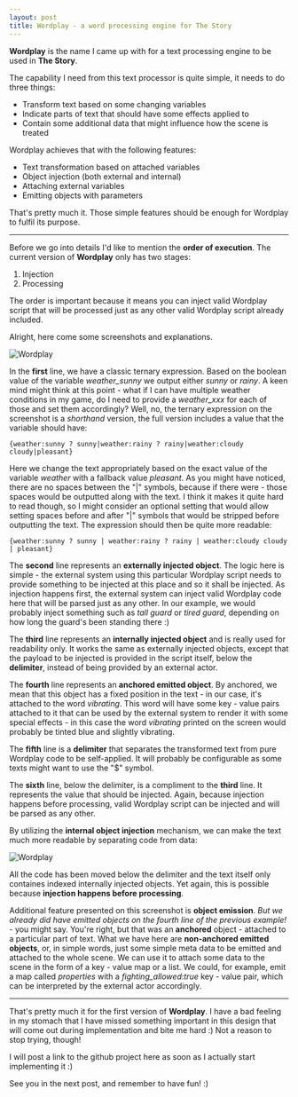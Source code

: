 ```yaml
---
layout: post
title: Wordplay - a word processing engine for The Story
---
```


**Wordplay** is the name I came up with for a text processing engine to be used in **The Story**.

The capability I need from this text processor is quite simple, it needs to do three things:
- Transform text based on some changing variables
- Indicate parts of text that should have some effects applied to
- Contain some additional data that might influence how the scene is treated

Wordplay achieves that with the following features:
- Text transformation based on attached variables
- Object injection (both external and internal)
- Attaching external variables
- Emitting objects with parameters

That's pretty much it. Those simple features should be enough for Wordplay to fulfil its purpose.

---

Before we go into details I'd like to mention the **order of execution**. The current version of **Wordplay** only has two stages:
1. Injection
2. Processing

The order is important because it means you can inject valid Wordplay script that will be processed just as any other valid Wordplay script already included.

Alright, here come some screenshots and explanations.

![Wordplay]({{site.baseurl}}/public/images/wordplay_1.png)

In the **first** line, we have a classic ternary expression. Based on the boolean value of the variable *weather_sunny* we output either *sunny* or *rainy*. A keen mind might think at this point - what if I can have multiple weather conditions in my game, do I need to provide a *weather_xxx* for each of those and set them accordingly? Well, no, the ternary expression on the screenshot is a *shorthand* version, the full version includes a value that the variable should have:

`{weather:sunny ? sunny|weather:rainy ? rainy|weather:cloudy cloudy|pleasant}`

Here we change the text appropriately based on the exact value of the variable *weather* with a fallback value *pleasant*. As you might have noticed, there are no spaces between the "\|" symbols, because if there were - those spaces would be outputted along with the text. I think it makes it quite hard to read though, so I might consider an optional setting that would allow setting spaces before and after "\|" symbols that would be stripped before outputting the text. The expression should then be quite more readable:

`{weather:sunny ? sunny | weather:rainy ? rainy | weather:cloudy cloudy | pleasant}`

The **second** line represents an **externally injected object**. The logic here is simple - the external system using this particular Wordplay script needs to provide something to be injected at this place and so it shall be injected. As injection happens first, the external system can inject valid Wordplay code here that will be parsed just as any other. In our example, we would probably inject something such as *tall guard* or *tired guard*, depending on how long the guard's been standing there :)

The **third** line represents an **internally injected object** and is really used for readability only. It works the same as externally injected objects, except that the payload to be injected is provided in the script itself, below the **delimiter**, instead of being provided by an external actor.

The **fourth** line represents an **anchored emitted object**. By anchored, we mean that this object has a fixed position in the text - in our case, it's attached to the word *vibrating*. This word will have some key - value pairs attached to it that can be used by the external system to render it with some special effects - in this case the word *vibrating* printed on the screen would probably be tinted blue and slightly vibrating.

The **fifth** line is a **delimiter** that separates the transformed text from pure Wordplay code to be self-applied. It will probably be configurable as some texts might want to use the "$" symbol.

The **sixth** line, below the delimiter, is a compliment to the **third** line. It represents the value that should be injected. Again, because injection happens before processing, valid Wordplay script can be injected and will be parsed as any other.

By utilizing the **internal object injection** mechanism, we can make the text much more readable by separating code from data:

![Wordplay]({{site.baseurl}}/public/images/wordplay_2.png)

All the code has been moved below the delimiter and the text itself only containes indexed internally injected objects. Yet again, this is possible because **injection happens before processing**.

Additional feature presented on this screenshot is **object emission**. *But we already did have emitted objects on the fourth line of the previous example!* - you might say. You're right, but that was an **anchored** object - attached to a particular part of text. What we have here are **non-anchored emitted objects**, or, in simple words, just some simple meta data to be emitted and attached to the whole scene. We can use it to attach some data to the scene in the form of a key - value map or a list. We could, for example, emit a map called *properties* with a *fighting_allowed*:*true* key - value pair, which can be interpreted by the external actor accordingly.

---

That's pretty much it for the first version of **Wordplay**. I have a bad feeling in my stomach that I have missed something important in this design that will come out during implementation and bite me hard :) Not a reason to stop trying, though!

I will post a link to the github project here as soon as I actually start implementing it :)

See you in the next post, and remember to have fun! :)